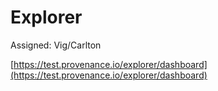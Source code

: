 # Explorer

Assigned: Vig/Carlton

[https://test.provenance.io/explorer/dashboard](https://test.provenance.io/explorer/dashboard)

